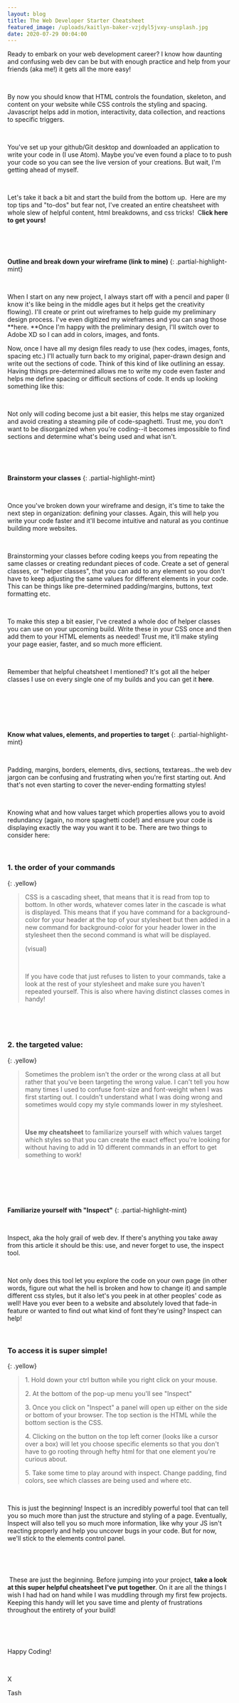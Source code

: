 ```yaml
---
layout: blog
title: The Web Developer Starter Cheatsheet
featured_image: /uploads/kaitlyn-baker-vzjdyl5jvxy-unsplash.jpg
date: 2020-07-29 00:04:00
---
```


Ready to embark on your web development career? I know how daunting and confusing web dev can be but with enough practice and help from your friends (aka me\!) it gets all the more easy\!

&nbsp;

By now you should know that HTML controls the foundation, skeleton, and content on your website while CSS controls the styling and spacing. Javascript helps add in motion, interactivity, data collection, and reactions to specific triggers.&nbsp;

&nbsp;

You've set up your github/Git desktop and downloaded an application to write your code in (I use Atom). Maybe you've even found a place to to push your code so you can see the live version of your creations. But wait, I'm getting ahead of myself.&nbsp;

&nbsp;

Let's take it back a bit and start the build from the bottom up.&nbsp; Here are my top tips and "to-dos" but fear not, I've created an entire cheatsheet with whole slew of helpful content, html breakdowns, and css tricks\! &nbsp;C**lick here to get yours\!**

&nbsp;

&nbsp;

**Outline and break down your wireframe (link to mine)**
{: .partial-highlight-mint}

&nbsp;

When I start on any new project, I always start off with a pencil and paper (I know it's like being in the middle ages but it helps get the creativity flowing). I'll create or print out wireframes to help guide my preliminary design process. I've even digitized my wireframes and you can snag those **here.&nbsp;**Once I'm happy with the preliminary design, I'll switch over to Adobe XD so I can add in colors, images, and fonts.&nbsp;

Now, once I have all my design files ready to use (hex codes, images, fonts, spacing etc.) I'll actually turn back to my original, paper-drawn design and write out the sections of code. Think of this kind of like outlining an essay. Having things pre-determined allows me to write my code even faster and helps me define spacing or difficult sections of code. It ends up looking something like this:&nbsp;

&nbsp;

Not only will coding become just a bit easier, this helps me stay organized and avoid creating a steaming pile of code-spaghetti. Trust me, you don't want to be disorganized when you're coding--it becomes impossible to find sections and determine what's being used and what isn't.&nbsp;

&nbsp;

&nbsp;

**Brainstorm your classes**
{: .partial-highlight-mint}

&nbsp;

Once you've broken down your wireframe and design, it's time to take the next step in organization: defining your classes. Again, this will help you write your code faster and it'll become intuitive and natural as you continue building more websites.&nbsp;

&nbsp;

Brainstorming your classes before coding keeps you from repeating the same classes or creating redundant pieces of code. Create a set of general classes, or "helper classes", that you can add to any element so you don't have to keep adjusting the same values for different elements in your code. This can be things like pre-determined padding/margins, buttons, text formatting etc.&nbsp;

&nbsp;

To make this step a bit easier, I've created a whole doc of helper classes you can use on your upcoming build. Write these in your CSS once and then add them to your HTML elements as needed\! Trust me, it'll make styling your page easier, faster, and so much more efficient.&nbsp;

&nbsp;

Remember that helpful cheatsheet I mentioned? It's got all the helper classes I use on every single one of my builds and you can get it&nbsp;**here**.

&nbsp;

&nbsp;

&nbsp;

**Know what values, elements, and properties to target**
{: .partial-highlight-mint}

&nbsp;

Padding, margins, borders, elements, divs, sections, textareas...the web dev jargon can be confusing and frustrating when you're first starting out. And that's not even starting to cover the never-ending formatting styles\!

&nbsp;

Knowing what and how values target which properties allows you to avoid redundancy (again, no more spaghetti code\!) and ensure your code is displaying exactly the way you want it to be. There are two things to consider here:

&nbsp;

### 1\. the order of your commands
{: .yellow}

> CSS is a cascading sheet, that means that it is read from top to bottom. In other words, whatever comes later in the cascade is what is displayed. This means that if you have command for a background-color for your header at the top of your stylesheet but then added in a new command for background-color for your header lower in the stylesheet then the second command is what will be displayed.&nbsp;
>
>
> (visual)
>
>
> &nbsp;
>
>
> If you have code that just refuses to listen to your commands, take a look at the rest of your stylesheet and make sure you haven't repeated yourself. This is also where having distinct classes comes in handy\!

&nbsp;

&nbsp;

### 2\. the targeted value:&nbsp;
{: .yellow}

> Sometimes the problem isn't the order or the wrong class at all but rather that you've been targeting the wrong value. I can't tell you how many times I used to confuse font-size and font-weight when I was first starting out. I couldn't understand what I was doing wrong and sometimes would copy my style commands lower in my stylesheet.&nbsp;
>
>
> &nbsp;
>
>
> **Use my cheatsheet** to familiarize yourself with which values target which styles so that you can create the exact effect you're looking for without having to add in 10 different commands in an effort to get something to work\!&nbsp;

&nbsp;

&nbsp;

&nbsp;

**Familiarize yourself with "Inspect"**
{: .partial-highlight-mint}

&nbsp;

Inspect, aka the holy grail of web dev. If there's anything you take away from this article it should be this: use, and never forget to use, the inspect tool.&nbsp;

&nbsp;

Not only does this tool let you explore the code on your own page (in other words, figure out what the hell is broken and how to change it) and sample different css styles, but it also let's you peek in at other peoples' code as well\! Have you ever been to a website and absolutely loved that fade-in feature or wanted to find out what kind of font they're using? Inspect can help\!&nbsp;

&nbsp;

### To access it is super simple\!&nbsp;
{: .yellow}

> 1\. Hold down your ctrl button while you right click on your mouse.&nbsp;
>
>
> 2\. At the bottom of the pop-up menu you'll see "Inspect"
>
>
> 3\. Once you click on "Inspect" a panel will open up either on the side or bottom of your browser. The top section is the HTML while the bottom section is the CSS.&nbsp;
>
>
> 4\. Clicking on the button on the top left corner (looks like a cursor over a box) will let you choose specific elements so that you don't have to go rooting through hefty html for that one element you're curious about.&nbsp;
>
>
> 5\. Take some time to play around with inspect. Change padding, find colors, see which classes are being used and where etc.

&nbsp;

This is just the beginning\! Inspect is an incredibly powerful tool that can tell you so much more than just the structure and styling of a page. Eventually, Inspect will also tell you so much more information, like why your JS isn't reacting properly and help you uncover bugs in your code. But for now, we'll stick to the elements control panel.

&nbsp;

&nbsp;

&nbsp;These are just the beginning. Before jumping into your project, **take a look at this super helpful cheatsheet I've put together**. On it are all the things I wish I had had on hand while I was muddling through my first few projects. Keeping this handy will let you save time and plenty of frustrations throughout the entirety of your build\!

&nbsp;

&nbsp;

Happy Coding\!

&nbsp;

X

Tash

&nbsp;

&nbsp;

&nbsp;

&nbsp;